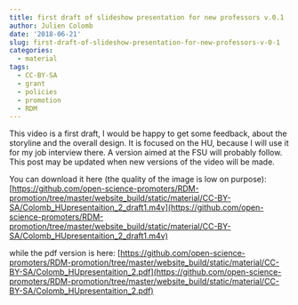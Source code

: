 ```yaml
---
title: first draft of slideshow presentation for new professors v.0.1
author: Julien Colomb
date: '2018-06-21'
slug: first-draft-of-slideshow-presentation-for-new-professors-v-0-1
categories:
  - material
tags:
  - CC-BY-SA
  - grant
  - policies
  - promotion
  - RDM
---
```


This video is a first draft, I would be happy to get some feedback, about the storyline and the overall design. It is focused on the HU, because I will use it for my job interview there. A version aimed at the FSU will probably follow. This post may be updated when new versions of the video will be made.

You can download it here (the quality of the image is low on purpose): [https://github.com/open-science-promoters/RDM-promotion/tree/master/website_build/static/material/CC-BY-SA/Colomb_HUpresentaition_2_draft1.m4v](https://github.com/open-science-promoters/RDM-promotion/tree/master/website_build/static/material/CC-BY-SA/Colomb_HUpresentaition_2_draft1.m4v)

while the pdf version is here:
[https://github.com/open-science-promoters/RDM-promotion/tree/master/website_build/static/material/CC-BY-SA/Colomb_HUpresentaition_2.pdf](https://github.com/open-science-promoters/RDM-promotion/tree/master/website_build/static/material/CC-BY-SA/Colomb_HUpresentaition_2.pdf)